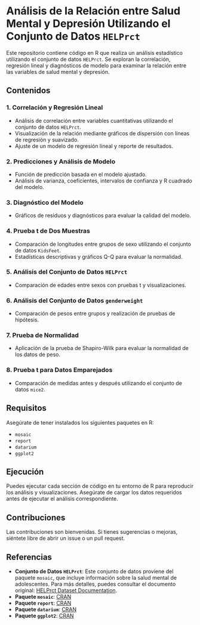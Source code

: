 # Análisis de la Relación entre Salud Mental y Depresión Utilizando el Conjunto de Datos `HELPrct`

Este repositorio contiene código en R que realiza un análisis estadístico utilizando el conjunto de datos `HELPrct`. Se exploran la correlación, regresión lineal y diagnósticos de modelo para examinar la relación entre las variables de salud mental y depresión.

## Contenidos

### 1. Correlación y Regresión Lineal
- Análisis de correlación entre variables cuantitativas utilizando el conjunto de datos `HELPrct`.
- Visualización de la relación mediante gráficos de dispersión con líneas de regresión y suavizado.
- Ajuste de un modelo de regresión lineal y reporte de resultados.

### 2. Predicciones y Análisis de Modelo
- Función de predicción basada en el modelo ajustado.
- Análisis de varianza, coeficientes, intervalos de confianza y R cuadrado del modelo.

### 3. Diagnóstico del Modelo
- Gráficos de residuos y diagnósticos para evaluar la calidad del modelo.

### 4. Prueba t de Dos Muestras
- Comparación de longitudes entre grupos de sexo utilizando el conjunto de datos `KidsFeet`.
- Estadísticas descriptivas y gráficos Q-Q para evaluar la normalidad.

### 5. Análisis del Conjunto de Datos `HELPrct`
- Comparación de edades entre sexos con pruebas t y visualizaciones.

### 6. Análisis del Conjunto de Datos `genderweight`
- Comparación de pesos entre grupos y realización de pruebas de hipótesis.

### 7. Prueba de Normalidad
- Aplicación de la prueba de Shapiro-Wilk para evaluar la normalidad de los datos de peso.

### 8. Prueba t para Datos Emparejados
- Comparación de medidas antes y después utilizando el conjunto de datos `mice2`.

## Requisitos
Asegúrate de tener instalados los siguientes paquetes en R:
- `mosaic`
- `report`
- `datarium`
- `ggplot2`

## Ejecución
Puedes ejecutar cada sección de código en tu entorno de R para reproducir los análisis y visualizaciones. Asegúrate de cargar los datos requeridos antes de ejecutar el análisis correspondiente.

## Contribuciones
Las contribuciones son bienvenidas. Si tienes sugerencias o mejoras, siéntete libre de abrir un issue o un pull request.

## Referencias

- **Conjunto de Datos `HELPrct`**: Este conjunto de datos proviene del paquete `mosaic`, que incluye información sobre la salud mental de adolescentes. Para más detalles, puedes consultar el documento original: [HELPrct Dataset Documentation](https://cran.r-project.org/web/packages/mosaic/mosaic.pdf#page=16).
- **Paquete `mosaic`**: [CRAN](https://cran.r-project.org/web/packages/mosaic/index.html)
- **Paquete `report`**: [CRAN](https://cran.r-project.org/web/packages/report/index.html)
- **Paquete `datarium`**: [CRAN](https://cran.r-project.org/web/packages/datarium/index.html)
- **Paquete `ggplot2`**: [CRAN](https://cran.r-project.org/web/packages/ggplot2/index.html)
